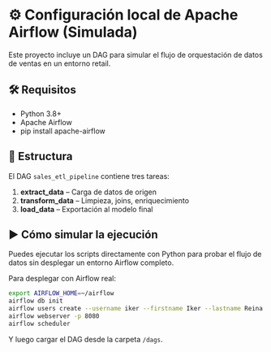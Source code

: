 # ⚙️ Configuración local de Apache Airflow (Simulada)

Este proyecto incluye un DAG para simular el flujo de orquestación de datos de ventas en un entorno retail.

## 🛠 Requisitos

- Python 3.8+
- Apache Airflow
- pip install apache-airflow

## 📂 Estructura

El DAG `sales_etl_pipeline` contiene tres tareas:

1. **extract_data** – Carga de datos de origen
2. **transform_data** – Limpieza, joins, enriquecimiento
3. **load_data** – Exportación al modelo final

## ▶️ Cómo simular la ejecución

Puedes ejecutar los scripts directamente con Python para probar el flujo de datos sin desplegar un entorno Airflow completo.

Para desplegar con Airflow real:

```bash
export AIRFLOW_HOME=~/airflow
airflow db init
airflow users create --username iker --firstname Iker --lastname Reina --role Admin --email iker@example.com
airflow webserver -p 8080
airflow scheduler
```

Y luego cargar el DAG desde la carpeta `/dags`.

